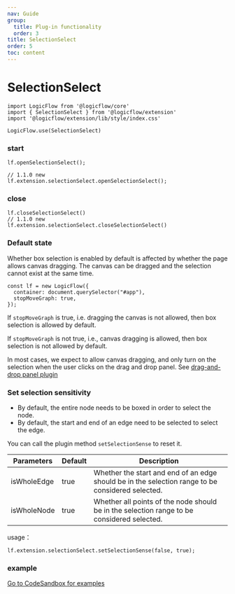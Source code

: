 ```yaml
---
nav: Guide
group:
  title: Plug-in functionality
  order: 3
title: SelectionSelect
order: 5
toc: content
---
```


<style>
table td:first-of-type {
  word-break: normal;
}
</style>

# SelectionSelect

```tsx | purex | pure
import LogicFlow from '@logicflow/core'
import { SelectionSelect } from '@logicflow/extension'
import '@logicflow/extension/lib/style/index.css'

LogicFlow.use(SelectionSelect)
```

### start

```tsx | purex | pure
lf.openSelectionSelect();

// 1.1.0 new
lf.extension.selectionSelect.openSelectionSelect();
```

### close

```tsx | purex | pure
lf.closeSelectionSelect()
// 1.1.0 new
lf.extension.selectionSelect.closeSelectionSelect()
```

<!-- <example href="/examples/#/extension/components/selection" :height="300" ></example> -->

### Default state

Whether box selection is enabled by default is affected by whether the page allows
canvas dragging. The canvas can be dragged and the selection cannot exist at the same time.

```tsx | pure
const lf = new LogicFlow({
  container: document.querySelector("#app"),
  stopMoveGraph: true,
});
```

If `stopMoveGraph` is true, i.e. dragging the canvas is not allowed, then box selection is allowed
by default.

If `stopMoveGraph` is not true, i.e., canvas dragging is allowed, then box selection is not allowed
by default.

In most cases, we expect to allow canvas dragging, and only turn on the selection when the user
clicks on the drag and drop panel. See [drag-and-drop panel plugin](dnd-panel.en.md)

### Set selection sensitivity

- By default, the entire node needs to be boxed in order to select the node.
- By default, the start and end of an edge need to be selected to select the edge.

You can call the plugin method `setSelectionSense` to reset it.

| Parameters  | Default | Description                                                                                      |
|-------------|---------|--------------------------------------------------------------------------------------------------|
| isWholeEdge | true    | Whether the start and end of an edge should be in the selection range to be considered selected. |
| isWholeNode | true    | Whether all points of the node should be in the selection range to be considered selected.       |

usage：

```tsx | pure
lf.extension.selectionSelect.setSelectionSense(false, true);
```

### example

<a href="https://codesandbox.io/embed/trusting-archimedes-m0bn4r?fontsize=14&hidenavigation=1&theme=dark&view=preview" target="_blank"> Go to CodeSandbox for examples </a>
